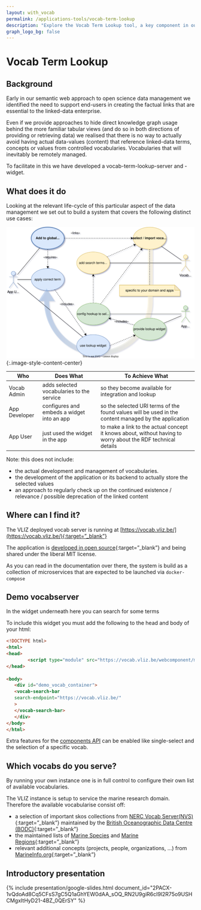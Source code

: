 ```yaml
---
layout: with_vocab
permalink: /applications-tools/vocab-term-lookup
description: "Explore the Vocab Term Lookup tool, a key component in our semantic web approach to open science data management. It simplifies linking data terms from controlled vocabularies."
graph_logo_bg: false
---
```


# Vocab Term Lookup

## Background

Early in our semantic web approach to open science data management we identified the need to support end-users in creating the factual links that are essential to the linked-data enterprise.

Even if we provide approaches to hide direct knowledge graph usage behind the more familiar tabular views (and do so in both directions of providing or retrieving data) we realised that there is no way to actually avoid having actual data-values (content) that reference linked-data terms, concepts or values from controlled vocabularies. Vocabularies that will inevitably be remotely managed.

To facilitate in this we have developed a vocab-term-lookup-server and -widget.


## What does it do

Looking at the relevant life-cycle of this particular aspect of the data management we set out to build a system that covers the following distinct use cases:

![UML UseCase Diagram for the vocab-term-lookup](/assets/media/img/content/vocab-term-lookup-uml-ucd.svg){:.image-style-content-center} 

| Who           | Does What                                    | To Achieve What                                       | 
|---------------|----------------------------------------------|-------------------------------------------------------|
| Vocab Admin   | adds selected vocabularies to the service    | so they become available for integration and lookup   | 
| App Developer | configures and embeds a widget into an app   | so the selected URI terms of the found values will be used in the content managed by the application | 
| App User      | just used the widget in the app              | to make a link to the actual concept it knows about, without having to worry about the RDF technical details | 


Note: this does not include:
 - the actual development and management of vocabularies.
 - the development of the application or its backend to actually store the selected values
 - an approach to regularly check up on the continued existence / relevance / possible deprecation of the linked content


## Where can I find it?

The VLIZ deployed vocab server is running at [https://vocab.vliz.be/](https://vocab.vliz.be/){:target=”_blank”}

The application is [developed in open source](https://github.com/vlizBE/vocabserver-app){:target=”_blank”} and being shared under the liberal MIT license.

As you can read in the documentation over there, the system is build as a collection of microservices that are expected to be launched via `docker-compose`

## Demo vocabserver

In the widget underneath here you can search for some terms

<div id="demo_vocab_container">
<vocab-search-bar
   search-endpoint="https://vocab.vliz.be/"
>
</vocab-search-bar>
</div>

To include this widget you must add the following to the head and body of your html:

```html
<!DOCTYPE html>
<html>
<head>
        <script type="module" src="https://vocab.vliz.be/webcomponent/main.js"></script>
</head>

<body>
   <div id="demo_vocab_container">
   <vocab-search-bar
   search-endpoint="https://vocab.vliz.be/"
   >
   </vocab-search-bar>
   </div>
</body>
</html>
```

Extra features for the [components API](https://github.com/vlizBE/vocabserver-webcomponent?tab=readme-ov-file) can be enabled
like single-select and the selection of a specific vocab.

## Which vocabs do you serve?

By running your own instance one is in full control to configure their own list of available vocabularies.

The VLIZ instance is setup to service the marine research domain. Therefore the available vocabularise consist off:
* a selection of important skos collections from [NERC Vocab Server(NVS)](https://vocab.nerc.ac.uk/collection){:target=”_blank”} maintained by the [British Oceanographic Data Centre (BODC)](https://www.bodc.ac.uk/){:target=”_blank”}
* the maintained lists of [Marine Species](https://marinespecies.org/) and [Marine Regions](https://marineregions.org){:target=”_blank”}   
* relevant additional concepts (projects, people, organizations, ...) from [MarineInfo.org](https://marineinfo.org){:target=”_blank”} 



## Introductory presentation

{% include presentation/google-slides.html
   document_id="2PACX-1vQdoAd8Cq5CFsS7gC5Q1aGhYEW0dAA_sOQ_RN2U9giR6cI9l2R75o9USHCMgxItHyD21-4BZ_0QErSY"
%}
